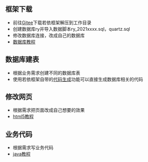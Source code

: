 ## 框架下载

* 前往[Gitee](https://gitee.com/y_project/RuoYi)下载若依框架解压到工作目录    
* 创建数据库ry并导入数据脚本ry_2021xxxx.sql，quartz.sql  
* 修改数据库连接，改成自己的数据库   
* [数据库教程](https://www.runoob.com/mysql/mysql-tutorial.html)

## 数据库建表

* 根据业务需求创建不同的数据库表
* 使用若依框架自带的[代码生成](http://doc.ruoyi.vip/ruoyi/document/htsc.html#%E5%A4%9A%E6%95%B0%E6%8D%AE%E6%BA%90)功能可以直接生成数据库相关的代码

## 修改网页

* 根据需求把页面改成自己想要的效果
* [html5教程](https://www.runoob.com/html/html5-intro.html?spm=5176.100239.blogcont71256.19.tjoYI2)

## 业务代码

* 根据需求写业务代码
* [java教程](https://www.runoob.com/java/java-methods.html)